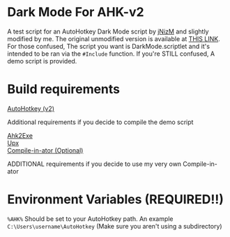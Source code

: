 # Dark Mode For AHK-v2
A test script for an AutoHotkey Dark Mode script by [jNizM](https://www.autohotkey.com/boards/memberlist.php?mode=viewprofile&u=75">jNizM) and slightly modified by me. The original unmodified version is available at [THIS LINK](https://www.autohotkey.com/boards/viewtopic.php?t=115952). For those confused, The script you want is DarkMode.scriptlet and it's intended to be ran via the `#Include` function. If you're STILL confused, A demo script is provided.

# Build requirements
[AutoHotkey (v2)](https://github.com/AutoHotkey/AutoHotkey)

Additional requirements if you decide to compile the demo script

[Ahk2Exe](https://github.com/AutoHotkey/Ahk2Exe)
\
[Upx](https://github.com/upx/upx)
\
[Compile-in-ator (Optional)](https://github.com/Git-Pikakid98/Compile-in-ator)

ADDITIONAL requirements if you decide to use my very own Compile-in-ator

# Environment Variables (REQUIRED!!)
`%AHK%` Should be set to your AutoHotkey path. An example `C:\Users\username\AutoHotkey` (Make sure you aren't using a subdirectory)